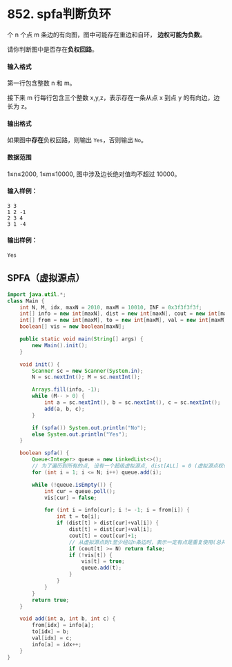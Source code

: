 # 852. spfa判断负环

个 n 个点 m 条边的有向图，图中可能存在重边和自环， **边权可能为负数**。

请你判断图中是否存在**负权回路**。

#### 输入格式

第一行包含整数 n 和 m。

接下来 m 行每行包含三个整数 x,y,z，表示存在一条从点 x 到点 y 的有向边，边长为 z。

#### 输出格式

如果图中**存在**负权回路，则输出 `Yes`，否则输出 `No`。

#### 数据范围

1≤n≤2000, 1≤m≤10000, 图中涉及边长绝对值均不超过 10000。

#### 输入样例：

```
3 3
1 2 -1
2 3 4
3 1 -4
```

#### 输出样例：

```
Yes
```



## SPFA（虚拟源点）

```java
import java.util.*;
class Main {
    int N, M, idx, maxN = 2010, maxM = 10010, INF = 0x3f3f3f3f;
    int[] info = new int[maxN], dist = new int[maxN], cout = new int[maxN];
    int[] from = new int[maxM], to = new int[maxM], val = new int[maxM];
    boolean[] vis = new boolean[maxN];

    public static void main(String[] args) {
        new Main().init();
    }

    void init() {
        Scanner sc = new Scanner(System.in);
        N = sc.nextInt(); M = sc.nextInt();

        Arrays.fill(info, -1);
        while (M-- > 0) {
            int a = sc.nextInt(), b = sc.nextInt(), c = sc.nextInt();
            add(a, b, c);
        }

        if (spfa()) System.out.println("No");
        else System.out.println("Yes");
    }

    boolean spfa() {
        Queue<Integer> queue = new LinkedList<>();
        // 为了遍历到所有的点, 设有一个超级虚拟源点, dist[ALL] = 0 (虚拟源点权值为0)
        for (int i = 1; i <= N; i++) queue.add(i);  

        while (!queue.isEmpty()) {
            int cur = queue.poll();
            vis[cur] = false;

            for (int i = info[cur]; i != -1; i = from[i]) {
                int t = to[i];
                if (dist[t] > dist[cur]+val[i]) {
                    dist[t] = dist[cur]+val[i];
                    cout[t] = cout[cur]+1;
                    // 从虚拟源点到t至少经过n条边时，表示一定有点是重复使用(总共N个点)
                    if (cout[t] >= N) return false;
                    if (!vis[t]) {
                        vis[t] = true;
                        queue.add(t);
                    }
                }
            }
        }
        return true;
    }

    void add(int a, int b, int c) {
        from[idx] = info[a];
        to[idx] = b;
        val[idx] = c;
        info[a] = idx++;
    }
}
```

